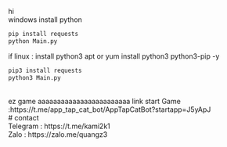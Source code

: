 hi <br>
windows 
install python 
```bash
pip install requests
python Main.py

```
if linux :
install python3
apt or yum install python3 python3-pip -y
```bash
pip3 install requests
python3 Main.py

```
<br>
ez game aaaaaaaaaaaaaaaaaaaaaaaa
link start Game :https://t.me/app_tap_cat_bot/AppTapCatBot?startapp=J5yApJ <br>
# contact 
<br>
Telegram : https://t.me/kami2k1 <br>
Zalo : https://zalo.me/quangz3